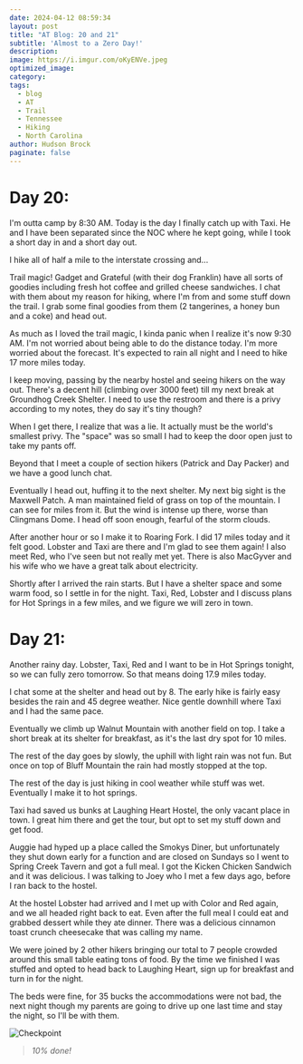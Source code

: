 ```yaml
---
date: 2024-04-12 08:59:34
layout: post
title: "AT Blog: 20 and 21"
subtitle: 'Almost to a Zero Day!'
description:
image: https://i.imgur.com/oKyENVe.jpeg
optimized_image: 
category:
tags:
  - blog
  - AT
  - Trail
  - Tennessee
  - Hiking
  - North Carolina
author: Hudson Brock
paginate: false
---
```


# Day 20:

I'm outta camp by 8:30 AM. Today is the day I finally catch up with Taxi. He and I have been separated since the NOC where he kept going, while I took a short day in and a short day out.

I hike all of half a mile to the interstate crossing and...

Trail magic! Gadget and Grateful (with their dog Franklin) have all sorts of goodies including fresh hot coffee and grilled cheese sandwiches. I chat with them about my reason for hiking, where I'm from and some stuff down the trail. I grab some final goodies from them (2 tangerines, a honey bun and a coke) and head out.

As much as I loved the trail magic, I kinda panic when I realize it's now 9:30 AM. I'm not worried about being able to do the distance today. I'm more worried about the forecast. It's expected to rain all night and I need to hike 17 more miles today.

I keep moving, passing by the nearby hostel and seeing hikers on the way out. There's a decent hill (climbing over 3000 feet) till my next break at Groundhog Creek Shelter. I need to use the restroom and there is a privy according to my notes, they do say it's tiny though?

When I get there, I realize that was a lie. It actually must be the world's smallest privy. The "space" was so small I had to keep the door open just to take my pants off.

Beyond that I meet a couple of section hikers (Patrick and Day Packer) and we have a good lunch chat.

Eventually I head out, huffing it to the next shelter. My next big sight is the Maxwell Patch. A man maintained field of grass on top of the mountain. I can see for miles from it. But the wind is intense up there, worse than Clingmans Dome. I head off soon enough, fearful of the storm clouds.

After another hour or so I make it to Roaring Fork. I did 17 miles today and it felt good. Lobster and Taxi are there and I'm glad to see them again! I also meet Red, who I've seen but not really met yet. There is also MacGyver and his wife who we have a great talk about electricity.

Shortly after I arrived the rain starts. But I have a shelter space and some warm food, so I settle in for the night. Taxi, Red, Lobster and I discuss plans for Hot Springs in a few miles, and we figure we will zero in town.

# Day 21:

Another rainy day. Lobster, Taxi, Red and I want to be in Hot Springs tonight, so we can fully zero tomorrow. So that means doing 17.9 miles today.

I chat some at the shelter and head out by 8. The early hike is fairly easy besides the rain and 45 degree weather. Nice gentle downhill where Taxi and I had the same pace.

Eventually we climb up Walnut Mountain with another field on top. I take a short break at its shelter for breakfast, as it's the last dry spot for 10 miles.

The rest of the day goes by slowly, the uphill with light rain was not fun. But once on top of Bluff Mountain the rain had mostly stopped at the top.

The rest of the day is just hiking in cool weather while stuff was wet. Eventually I make it to hot springs.

Taxi had saved us bunks at Laughing Heart Hostel, the only vacant place in town. I great him there and get the tour, but opt to set my stuff down and get food.

Auggie had hyped up a place called the Smokys Diner, but unfortunately they shut down early for a function and are closed on Sundays so I went to Spring Creek Tavern and got a full meal. I got the Kicken Chicken Sandwich and it was delicious. I was talking to Joey who I met a few days ago, before I ran back to the hostel.

At the hostel Lobster had arrived and I met up with Color and Red again, and we all headed right back to eat. Even after the full meal I could eat and grabbed dessert while they ate dinner. There was a delicious cinnamon toast crunch cheesecake that was calling my name.

We were joined by 2 other hikers bringing our total to 7 people crowded around this small table eating tons of food. By the time we finished I was stuffed and opted to head back to Laughing Heart, sign up for breakfast and turn in for the night.

The beds were fine, for 35 bucks the accommodations were not bad, the next night though my parents are going to drive up one last time and stay the night, so I'll be with them.




![Checkpoint](https://i.imgur.com/Pw8KgDq.jpeg "10%")

>*10% done!*
